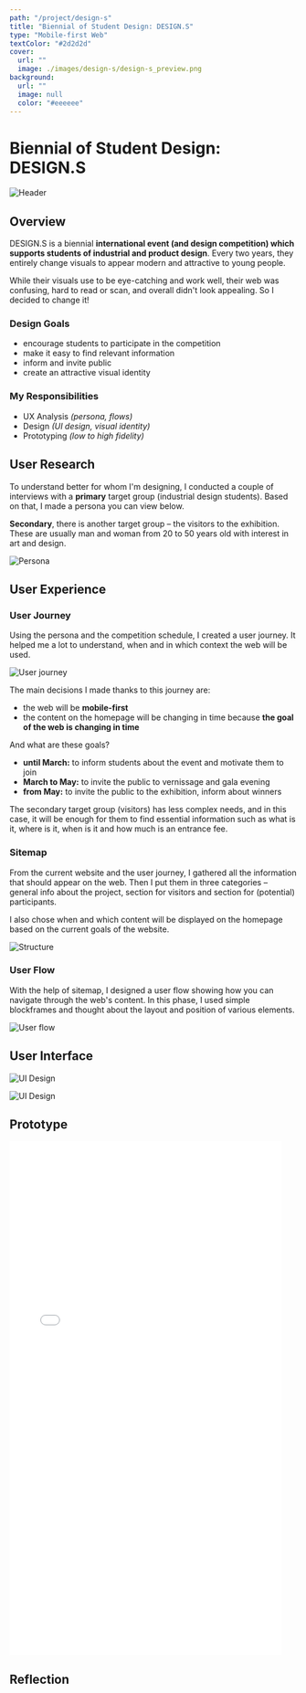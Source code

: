 ```yaml
---
path: "/project/design-s"
title: "Biennial of Student Design: DESIGN.S"
type: "Mobile-first Web"
textColor: "#2d2d2d"
cover:
  url: ""
  image: ./images/design-s/design-s_preview.png
background:
  url: ""
  image: null
  color: "#eeeeee"
---
```


# Biennial of Student Design: DESIGN.S

<full-width color="#dddddd">

  ![Header](./images/design-s/design-s_header.jpg)

</full-width>

## Overview

DESIGN.S is a biennial <b>international event (and design competition) which supports students of industrial and product design</b>. Every two years, they entirely change visuals to appear modern and attractive to young people.

While their visuals use to be eye-catching and work well, their web was confusing, hard to read or scan, and overall didn't look appealing. So I decided to change it!

### Design Goals
* encourage students to participate in the competition
* make it easy to find relevant information
* inform and invite public
* create an attractive visual identity

### My Responsibilities
* UX Analysis _(persona, flows)_
* Design _(UI design, visual identity)_
* Prototyping _(low to high fidelity)_

## User Research
To understand better for whom I'm designing, I conducted a couple of interviews with a <b>primary</b> target group (industrial design students). Based on that, I made a persona you can view below.

<b>Secondary</b>, there is another target group – the visitors to the exhibition. These are usually man and woman from 20 to 50 years old with interest in art and design.

![Persona](./images/design-s/persona.png)

## User Experience

### User Journey
Using the persona and the competition schedule, I created a user journey. It helped me a lot to understand, when and in which context the web will be used.

![User journey](./images/design-s/userjourney.png)

The main decisions I made thanks to this journey are:

* the web will be <b>mobile-first</b>
* the content on the homepage will be changing in time because <b>the goal of the web is changing in time</b>

And what are these goals?

* <b>until March:</b> to inform students about the event and motivate them to join
* <b>March to May:</b> to invite the public to vernissage and gala evening
* <b>from May:</b> to invite the public to the exhibition, inform about winners

The secondary target group (visitors) has less complex needs, and in this case, it will be enough for them to find essential information such as what is it, where is it, when is it and how much is an entrance fee.

### Sitemap

From the current website and the user journey, I gathered all the information that should appear on the web. Then I put them in three categories – general info about the project, section for visitors and section for (potential) participants.

I also chose when and which content will be displayed on the homepage based on the current goals of the website.

![Structure](./images/design-s/structure.jpg)

### User Flow

With the help of sitemap, I designed a user flow showing how you can navigate through the web's content. In this phase, I used simple blockframes and thought about the layout and position of various elements.

<full-width color="#212224">

![User flow](./images/design-s/userflow.jpg)

</full-width>

## User Interface

![UI Design](./images/design-s/design-s_main2.png)

![UI Design](./images/design-s/design-s_hf_3.png)

## Prototype

<iframe class="iframe_mobile" width="476" height="900" src="//invis.io/BVQOF9V4FM9" frameborder="0"></iframe>

## Reflection
